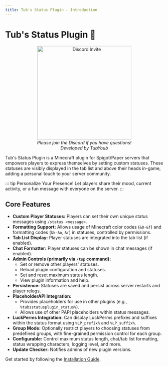 ```yaml
---
title: Tub's Status Plugin - Introduction
---
```


# Tub's Status Plugin 💬

<p align="center">
    <a href="https://discord.pluginz.dev">
        <img src="https://i.imgur.com/JgDt1Fl.png" width="300" alt="Discord Invite">
    </a>
    <br>
    <i>Please join the Discord if you have questions!</i>
  <br>
  <i>Developed by TubYoub</i>
</p>

Tub's Status Plugin is a Minecraft plugin for Spigot/Paper servers that empowers players to express themselves by setting custom statuses. These statuses are visibly displayed in the tab list and above their heads in-game, adding a personal touch to your server community.

::: tip Personalize Your Presence!
Let players share their mood, current activity, or a fun message with everyone on the server.
:::

## Core Features

*   **Custom Player Statuses:** Players can set their own unique status messages using `/status <message>`.
*   **Formatting Support:** Allows usage of Minecraft color codes (`&0-&f`) and formatting codes (`&k-&o`, `&r`) in statuses, controlled by permissions.
*   **Tab List Display:** Player statuses are integrated into the tab list (if enabled).
*   **Chat Formatter:** Player statuses can be shown in chat messages (if enabled).
*   **Admin Controls (primarily via `/tsp` command):**
    *   Set or remove other players' statuses.
    *   Reload plugin configuration and statuses.
    *   Set and reset maximum status length.
    *   View plugin information and help.
*   **Persistence:** Statuses are saved and persist across server restarts and player relogs.
*   **PlaceholderAPI Integration:**
    *   Provides placeholders for use in other plugins (e.g., `%tubsstatusplugin_status%`).
    *   Allows use of other PAPI placeholders within status messages.
*   **LuckPerms Integration:** Can display LuckPerms prefixes and suffixes within the status format using `%LP_prefix%` and `%LP_suffix%`.
*   **Group Mode:** Optionally restrict players to choosing statuses from predefined groups, with fine-grained permission control for each group.
*   **Configurable:** Control maximum status length, chat/tab list formatting, status wrapping characters, logging level, and more.
*   **Update Checker:** Notifies admins of new plugin versions.

Get started by following the [Installation Guide](./installation.md).